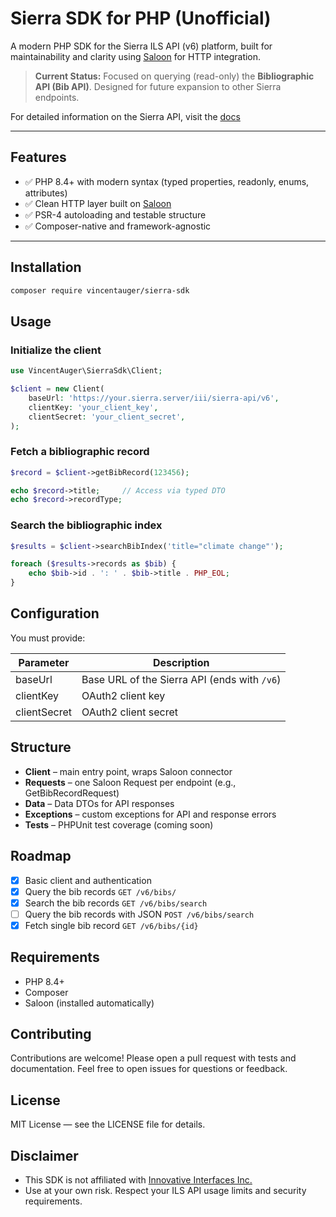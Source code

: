 # Sierra SDK for PHP (Unofficial)

A modern PHP SDK for the Sierra ILS API (v6) platform, built for maintainability and clarity using [Saloon](https://docs.saloon.dev) for HTTP integration.

> **Current Status:** Focused on querying (read-only) the **Bibliographic API (Bib API)**. Designed for future expansion to other Sierra endpoints.

For detailed information on the Sierra API, visit the [docs](https://techdocs.iii.com/sierraapi/Content/titlePage.htm)

---

## Features

- ✅ PHP 8.4+ with modern syntax (typed properties, readonly, enums, attributes)
- ✅ Clean HTTP layer built on [Saloon](https://docs.saloon.dev)
- ✅ PSR-4 autoloading and testable structure
- ✅ Composer-native and framework-agnostic

---

## Installation

```bash
composer require vincentauger/sierra-sdk
```

## Usage

### Initialize the client

```php
use VincentAuger\SierraSdk\Client;

$client = new Client(
    baseUrl: 'https://your.sierra.server/iii/sierra-api/v6',
    clientKey: 'your_client_key',
    clientSecret: 'your_client_secret',
);
```

### Fetch a bibliographic record

```php
$record = $client->getBibRecord(123456);

echo $record->title;     // Access via typed DTO
echo $record->recordType;
```

### Search the bibliographic index

```php
$results = $client->searchBibIndex('title="climate change"');

foreach ($results->records as $bib) {
    echo $bib->id . ': ' . $bib->title . PHP_EOL;
}
```

## Configuration

You must provide:

| Parameter | Description |
|-----------|-------------|
| baseUrl | Base URL of the Sierra API (ends with `/v6`) |
| clientKey | OAuth2 client key |
| clientSecret | OAuth2 client secret |

## Structure

- **Client** – main entry point, wraps Saloon connector
- **Requests** – one Saloon Request per endpoint (e.g., GetBibRecordRequest)
- **Data** – Data DTOs for API responses
- **Exceptions** – custom exceptions for API and response errors
- **Tests** – PHPUnit test coverage (coming soon)

## Roadmap

- [x] Basic client and authentication
- [x] Query the bib records `GET /v6/bibs/`
- [x] Search the bib records `GET /v6/bibs/search`
- [ ] Query the bib records with JSON `POST /v6/bibs/search`
- [x] Fetch single bib record `GET /v6/bibs/{id}`

## Requirements

- PHP 8.4+
- Composer
- Saloon (installed automatically)

## Contributing

Contributions are welcome! Please open a pull request with tests and documentation.
Feel free to open issues for questions or feedback.

## License

MIT License — see the LICENSE file for details.

## Disclaimer

- This SDK is not affiliated with [Innovative Interfaces Inc.](https://www.iii.com/)
- Use at your own risk. Respect your ILS API usage limits and security requirements.
